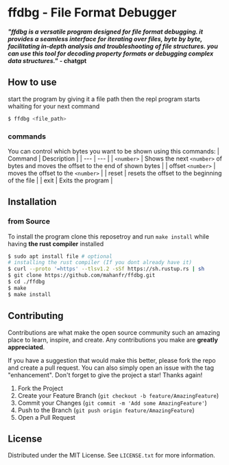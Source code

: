 # ffdbg - File Format Debugger

***"ffdbg is a versatile program designed for file format debugging.
it provides a seamless interface for iterating over files, byte by byte, 
facilitating in-depth analysis and troubleshooting of file structures.
you can use this tool for decoding property formats or debugging complex
data structures."*** **- chatgpt**

## How to use
start the program by giving it a file path then the repl program starts whaiting for your next command
```bash
$ ffdbg <file_path>
```

### commands
You can control which bytes you want to be shown using this commands:
| Command | Description |
| --- | --- |
| `<number>` | Shows the next `<number>` of bytes and moves the offset to the end of shown bytes |
| offset `<number>` | moves the offset to the `<number>` |
| reset | resets the offset to the beginning of the file |
| exit | Exits the program |


## Installation

### from Source
To install the program clone this reposetroy and run `make install` while having **the rust compiler** installed
```bash
$ sudo apt install file # optional
# installing the rust compiler (If you dont already have it)
$ curl --proto '=https' --tlsv1.2 -sSf https://sh.rustup.rs | sh
$ git clone https://github.com/mahanfr/ffdbg.git
$ cd ./ffdbg
$ make
$ make install
```

## Contributing
Contributions are what make the open source community such an amazing place to learn, inspire, and create. Any contributions you make are **greatly appreciated**.

If you have a suggestion that would make this better, please fork the repo and create a pull request. You can also simply open an issue with the tag "enhancement".
Don't forget to give the project a star! Thanks again!

1. Fork the Project
2. Create your Feature Branch (`git checkout -b feature/AmazingFeature`)
3. Commit your Changes (`git commit -m 'Add some AmazingFeature'`)
4. Push to the Branch (`git push origin feature/AmazingFeature`)
5. Open a Pull Request

## License

Distributed under the MIT License. See `LICENSE.txt` for more information.


